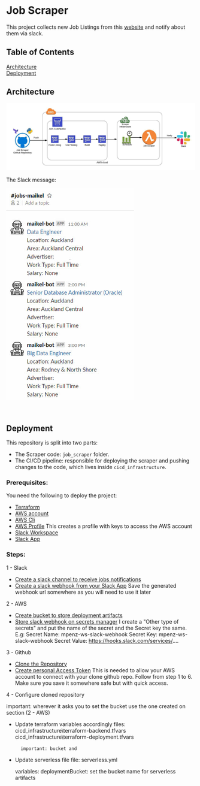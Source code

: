 # Job Scraper

This project collects new Job Listings from this [website](https://www.seek.co.nz/) and notify about them via slack.

## Table of Contents  
[Architecture](#architecture)  
[Deployment](#deployment)  
<a name="architecture"/>
## Architecture

![ArchitectureImage](images/architecture.jpg)

The Slack message:

![JobSamples](images/job-samples.jpg)

&nbsp;<a name="deployment"/>
## Deployment

This repository is split into two parts:
* The Scraper code: `job_scraper` folder.
* The CI/CD pipeline: responsible for deploying the scraper and pushing changes to the code, which lives inside `cicd_infrastructure`.

### Prerequisites:
You need the following to deploy the project:
* [Terraform](https://www.terraform.io/downloads.html)
* [AWS account](https://aws.amazon.com/premiumsupport/knowledge-center/create-and-activate-aws-account/) 
* [AWS Cli](https://docs.aws.amazon.com/cli/latest/userguide/install-cliv2.html)
* [AWS Profile](https://docs.aws.amazon.com/cli/latest/userguide/cli-chap-configure.html#cli-quick-configuration)
    This creates a profile with keys to access the AWS account
* [Slack Workspace](https://slack.com/create#email) 
* [Slack App](https://api.slack.com/apps?new_app=1)

### Steps:

1 - Slack

* [Create a slack channel to receive jobs notifications](https://slack.com/intl/en-nz/help/articles/201402297-Create-a-channel)
* [Create a slack webhook from your Slack App](https://api.slack.com/apps/AV4KE26U9/incoming-webhooks?)
    Save the generated webhook url somewhere as you will need to use it later

2 - AWS

* [Create bucket to store deployment artifacts](https://docs.aws.amazon.com/AmazonS3/latest/gsg/CreatingABucket.html)
* [Store slack webhook on secrets manager](https://docs.aws.amazon.com/secretsmanager/latest/userguide/tutorials_basic.html#tutorial-basic-step1)
    I create a "Other type of secrets" and put the name of the secret and the Secret key the same.
    E.g:
        Secret Name: mpenz-ws-slack-webhook
        Secret Key: mpenz-ws-slack-webhook
        Secret Value: https://hooks.slack.com/services/....


3 - Github

* [Clone the Repository](https://help.github.com/en/github/creating-cloning-and-archiving-repositories/cloning-a-repository)
* [Create personal Access Token](https://docs.aws.amazon.com/codepipeline/latest/userguide/GitHub-create-personal-token-CLI.html)
    This is needed to allow your AWS account to connect with your clone github repo.
    Follow from step 1 to 6.
    Make sure you save it somewhere safe but with quick access.

4 - Configure cloned repository

important: wherever it asks you to set the bucket use the one created on section (2 - AWS)

* Update terraform variables accordingly
    files: 
        cicd_infrastructure\terraform-backend.tfvars
        cicd_infrastructure\terraform-deployment.tfvars

        important: bucket and 

* Update serverless file
    file:
        serverless.yml

    variables:
        deploymentBucket: set the bucket name for serverless artifacts